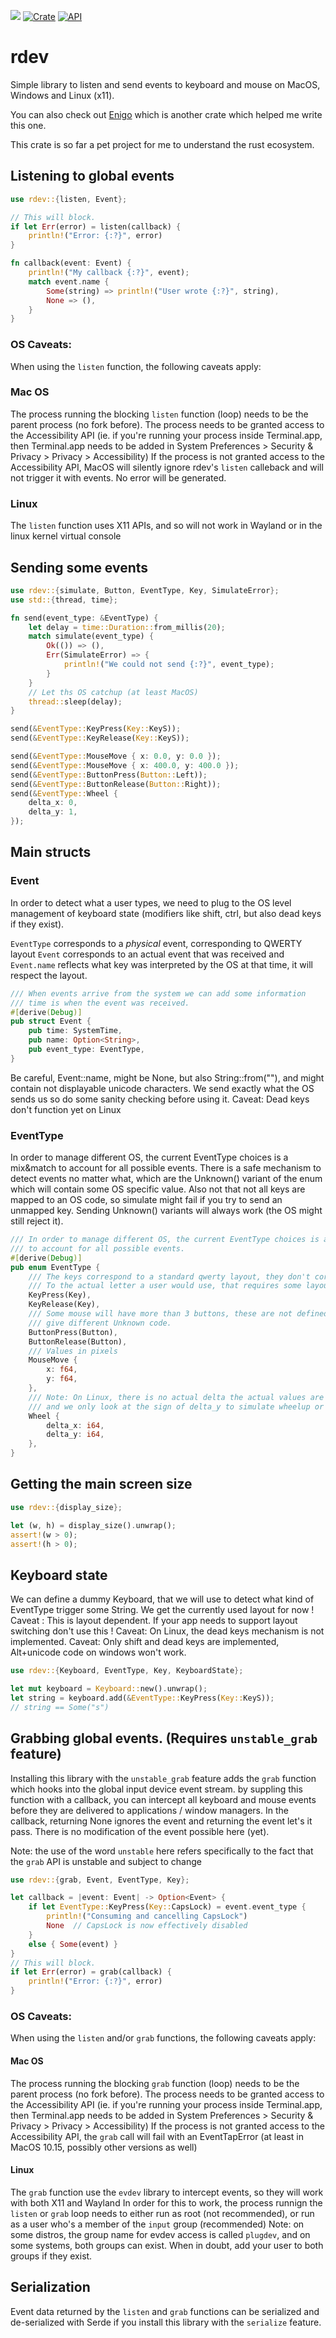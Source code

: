 ![](https://github.com/Narsil/rdev/workflows/build/badge.svg)
[![Crate](https://img.shields.io/crates/v/rdev.svg)](https://crates.io/crates/rdev)
[![API](https://docs.rs/rdev/badge.svg)](https://docs.rs/rdev)

# rdev

Simple library to listen and send events to keyboard and mouse on MacOS, Windows and Linux
(x11).

You can also check out [Enigo](https://github.com/Enigo-rs/Enigo) which is another
crate which helped me write this one.

This crate is so far a pet project for me to understand the rust ecosystem.

## Listening to global events

```rust
use rdev::{listen, Event};

// This will block.
if let Err(error) = listen(callback) {
    println!("Error: {:?}", error)
}

fn callback(event: Event) {
    println!("My callback {:?}", event);
    match event.name {
        Some(string) => println!("User wrote {:?}", string),
        None => (),
    }
}
```

### OS Caveats:
When using the `listen` function, the following caveats apply:

### Mac OS
The process running the blocking `listen` function (loop) needs to be the parent process (no fork before).
The process needs to be granted access to the Accessibility API (ie. if you're running your process
inside Terminal.app, then Terminal.app needs to be added in
System Preferences > Security & Privacy > Privacy > Accessibility)
If the process is not granted access to the Accessibility API, MacOS will silently ignore rdev's
`listen` calleback and will not trigger it with events. No error will be generated.

### Linux
The `listen` function uses X11 APIs, and so will not work in Wayland or in the linux kernel virtual console

## Sending some events

```rust
use rdev::{simulate, Button, EventType, Key, SimulateError};
use std::{thread, time};

fn send(event_type: &EventType) {
    let delay = time::Duration::from_millis(20);
    match simulate(event_type) {
        Ok(()) => (),
        Err(SimulateError) => {
            println!("We could not send {:?}", event_type);
        }
    }
    // Let ths OS catchup (at least MacOS)
    thread::sleep(delay);
}

send(&EventType::KeyPress(Key::KeyS));
send(&EventType::KeyRelease(Key::KeyS));

send(&EventType::MouseMove { x: 0.0, y: 0.0 });
send(&EventType::MouseMove { x: 400.0, y: 400.0 });
send(&EventType::ButtonPress(Button::Left));
send(&EventType::ButtonRelease(Button::Right));
send(&EventType::Wheel {
    delta_x: 0,
    delta_y: 1,
});
```
## Main structs
### Event

In order to detect what a user types, we need to plug to the OS level management
of keyboard state (modifiers like shift, ctrl, but also dead keys if they exist).

`EventType` corresponds to a *physical* event, corresponding to QWERTY layout
`Event` corresponds to an actual event that was received and `Event.name` reflects
what key was interpreted by the OS at that time, it will respect the layout.

```rust
/// When events arrive from the system we can add some information
/// time is when the event was received.
#[derive(Debug)]
pub struct Event {
    pub time: SystemTime,
    pub name: Option<String>,
    pub event_type: EventType,
}
```

Be careful, Event::name, might be None, but also String::from(""), and might contain
not displayable unicode characters. We send exactly what the OS sends us so do some sanity checking
before using it.
Caveat: Dead keys don't function yet on Linux

### EventType

In order to manage different OS, the current EventType choices is a mix&match
to account for all possible events.
There is a safe mechanism to detect events no matter what, which are the
Unknown() variant of the enum which will contain some OS specific value.
Also not that not all keys are mapped to an OS code, so simulate might fail if you
try to send an unmapped key. Sending Unknown() variants will always work (the OS might
still reject it).

```rust
/// In order to manage different OS, the current EventType choices is a mix&match
/// to account for all possible events.
#[derive(Debug)]
pub enum EventType {
    /// The keys correspond to a standard qwerty layout, they don't correspond
    /// To the actual letter a user would use, that requires some layout logic to be added.
    KeyPress(Key),
    KeyRelease(Key),
    /// Some mouse will have more than 3 buttons, these are not defined, and different OS will
    /// give different Unknown code.
    ButtonPress(Button),
    ButtonRelease(Button),
    /// Values in pixels
    MouseMove {
        x: f64,
        y: f64,
    },
    /// Note: On Linux, there is no actual delta the actual values are ignored for delta_x
    /// and we only look at the sign of delta_y to simulate wheelup or wheeldown.
    Wheel {
        delta_x: i64,
        delta_y: i64,
    },
}
```


## Getting the main screen size

```rust
use rdev::{display_size};

let (w, h) = display_size().unwrap();
assert!(w > 0);
assert!(h > 0);
```

## Keyboard state

We can define a dummy Keyboard, that we will use to detect
what kind of EventType trigger some String. We get the currently used
layout for now !
Caveat : This is layout dependent. If your app needs to support
layout switching don't use this !
Caveat: On Linux, the dead keys mechanism is not implemented.
Caveat: Only shift and dead keys are implemented, Alt+unicode code on windows
won't work.

```rust
use rdev::{Keyboard, EventType, Key, KeyboardState};

let mut keyboard = Keyboard::new().unwrap();
let string = keyboard.add(&EventType::KeyPress(Key::KeyS));
// string == Some("s")
```

## Grabbing global events. (Requires `unstable_grab` feature)

Installing this library with the `unstable_grab` feature adds the `grab` function
which hooks into the global input device event stream.
by suppling this function with a callback, you can intercept
all keyboard and mouse events before they are delivered to applications / window managers.
In the callback, returning None ignores the event and returning the event let's it pass.
There is no modification of the event possible here (yet).

Note: the use of the word `unstable` here refers specifically to the fact that the `grab` API is unstable and subject to change

```rust
use rdev::{grab, Event, EventType, Key};

let callback = |event: Event| -> Option<Event> {
    if let EventType::KeyPress(Key::CapsLock) = event.event_type {
        println!("Consuming and cancelling CapsLock")
        None  // CapsLock is now effectively disabled
    }
    else { Some(event) }
}
// This will block.
if let Err(error) = grab(callback) {
    println!("Error: {:?}", error)
}
```

### OS Caveats:
When using the `listen` and/or `grab` functions, the following caveats apply:

#### Mac OS
The process running the blocking `grab` function (loop) needs to be the parent process (no fork before).
The process needs to be granted access to the Accessibility API (ie. if you're running your process
inside Terminal.app, then Terminal.app needs to be added in
System Preferences > Security & Privacy > Privacy > Accessibility)
If the process is not granted access to the Accessibility API, the `grab` call will fail with an
EventTapError (at least in MacOS 10.15, possibly other versions as well)

#### Linux
The `grab` function use the `evdev` library to intercept events, so they will work with both X11 and Wayland
In order for this to work, the process runnign the `listen` or `grab` loop needs to either run as root (not recommended),
or run as a user who's a member of the `input` group (recommended)
Note: on some distros, the group name for evdev access is called `plugdev`, and on some systems, both groups can exist.
When in doubt, add your user to both groups if they exist.

## Serialization

Event data returned by the `listen` and `grab` functions can be serialized and de-serialized with
Serde if you install this library with the `serialize` feature.

